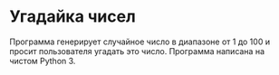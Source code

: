 # Угадайка чисел
Программа генерирует случайное число в диапазоне от 1 до 100 и просит пользователя угадать это число.
Программа написана на чистом Python 3. 

